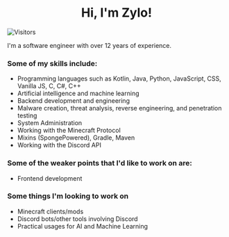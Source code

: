 <div align="center">
<h1>Hi, I'm Zylo!</h1>
</div>

<!--![Visitors](https://komarev.com/ghpvc/?username=chaarlottte&color=F5A9B8)-->
![Visitors](https://visitcount.itsvg.in/api?id=chaarlottte&icon=7&color=6)

I'm a software engineer with over 12 years of experience.

### Some of my skills include:
- Programming languages such as Kotlin, Java, Python, JavaScript, CSS, Vanilla JS, C, C#, C++
- Artificial intelligence and machine learning
- Backend development and engineering
- Malware creation, threat analysis, reverse engineering, and penetration testing
- System Administration
- Working with the Minecraft Protocol
- Mixins (SpongePowered), Gradle, Maven
- Working with the Discord API

### Some of the weaker points that I'd like to work on are:
- Frontend development

### Some things I'm looking to work on
- Minecraft clients/mods
- Discord bots/other tools involving Discord
- Practical usages for AI and Machine Learning

